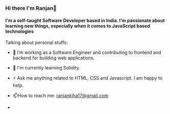 ### Hi there I'm Ranjan👋
#### I'm a self-taught Software Developer based in India. I'm passionate about learning new things, especially when it comes to JavaScript based technologies
Talking about personal stuffs:

- :telescope: I’m working as a Software Engineer and contributing to frontend and backend for building web applications.

- :seedling: I'm currently learning Solidity.

- :zap: Ask me anything related to HTML, CSS and Javascript. I am happy to help.

- :mailbox:How to reach me: ranjankjha17@gmail.com
- <!--
**ranjankjha17/ranjankjha17** is a ✨ _special_ ✨ repository because its `README.md` (this file) appears on your GitHub profile.

Here are some ideas to get you started:

- 🔭 I’m currently working on ...
- 🌱 I’m currently learning ...
- 👯 I’m looking to collaborate on ...
- 🤔 I’m looking for help with ...
- 💬 Ask me about ...
- 📫 How to reach me: ...
- 😄 Pronouns: ...
- ⚡ Fun fact: ...
-->
